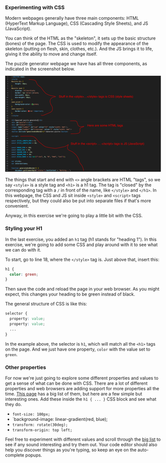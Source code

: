 ### Experimenting with CSS

Modern webpages generally have three main components: HTML (HyperText Markup Language), CSS (Cascading Style Sheets), and JS (JavaScript).

You can think of the HTML as the "skeleton", it sets up the basic structure (bones) of the page.
The CSS is used to modify the appearance of the skeleton (putting on flesh, skin, clothes, etc.).
And the JS brings it to life, giving it the ability to move and change itself.

The puzzle generator webpage we have has all three components, as indicated in the screenshot below.

![elements of a page](02-01.png)

The things that start and end with `<>` angle brackets are HTML "tags", so we say `<style>` is a style tag and `<h1>` is a h1 tag.
The tag is "closed" by the corresponding tag with a `/` in front of the name, like `</style>` and `</h1>`.
In this webpage, the CSS and JS sit inside `<style>` and `<script>` tags respectively, but they could also be put into separate files if that's more convenient.

Anyway, in this exercise we're going to play a little bit with the CSS.

### Styling your H1

In the last exercise, you added an `h1` tag (h1 stands for "heading 1").
In this exercise, we're going to add some CSS and play around with it to see what we can do with it.

To start, go to line 18, where the `</style>` tag is.
Just above that, insert this:

```css
h1 {
  color: green;
}
```

Then save the code and reload the page in your web browser.
As you might expect, this changes your heading to be green instead of black.

The general structure of CSS is like this:

```css
selector {
  property: value;
  property: value;
  ...
}
```

In the example above, the selector is `h1`, which will match all the `<h1>` tags on the page.
And we just have one property, `color` with the value set to `green`.

### Other properties

For now we're just going to explore some different properties and values to get a sense of what can be done with CSS.
There are a lot of different properties and web browsers are adding support for more properties all the time.
[This page](https://www.w3schools.com/cssref/index.php) has a big list of them, but here are a few simple but interesting ones.
Add these inside the `h1 { ... }` CSS block and see what they do.

- `font-size: 100px;`
- `background-image: linear-gradient(red, blue);
- `transform: rotate(30deg);`
- `transform-origin: top left;`

Feel free to experiment with different values and scroll through the [big list](https://www.w3schools.com/cssref/index.php) to see if any sound interesting and try them out.
Your code editor should also help you discover things as you're typing, so keep an eye on the auto-complete popups.
